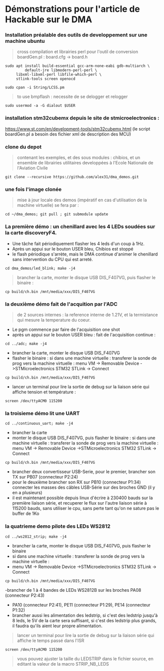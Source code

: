 # Démonstrations pour l'article de Hackable sur le DMA

### Installation préalable des outils de developpement sur une machine ubuntu



>cross compilation et librairies perl pour l'outil de conversion boardGen.pl : board.cfg -> board.h

``` shell
sudo apt install build-essential gcc-arm-none-eabi gdb-multiarch \
         default-jre libmodern-perl-perl \
	 libxml-libxml-perl libfile-which-perl \
	 stlink-tools screen openocd
	 
sudo cpan -i String/LCSS.pm
```
> to use bmpflash : necessite de se delogger et relogger
``` shell
sudo usermod -a -G dialout $USER
```
### installation stm32cubemx depuis le site de stmicroelectronics :
https://www.st.com/en/development-tools/stm32cubemx.html
(le script boardGen.pl a besoin des fichier xml de description des MCU)


### clone du depot 
> contenant les exemples, et des sous modules : chibios, et un ensemble de librairies utilitaires developpées à l'Ecole Nationale de l'Aviation Civile
``` shell
git clone --recursive https://github.com/alex31/dma_demos.git
```
### une fois l'image clonée
> mise à jour locale des demos (impératif en cas d'utilisation de la machine virtuelle) se fera par :
``` shell
cd ~/dma_demos; git pull ; git submodule update
```

### La première démo : un chenillard avec les 4 LEDs soudées sur la carte discoveryF4. 
- Une tâche fait périodiquement flasher les 4 leds d'un coup à 1Hz.
- Après un appui sur le bouton USER bleu, Chibios est stoppé
- le flash périodique s'arrète, mais le DMA continue d'animer le chenillard sans intervention du CPU qui est arreté.
``` shell
cd dma_demos/led_blink; make -j4
```
>brancher la carte, monter le disque USB DIS_F407VG, puis flasher le binaire :
``` shell
cp build/ch.bin /mnt/media/xxx/DIS_F407VG
```
### la deuxième démo fait de l'acquition par l'ADC
> de 2 sources internes : la reference interne de 1.21V, et la termistance qui mesure la temperature du coeur.
- Le pgm commence par faire de l'acquisition one shot
- après un appui sur le bouton USER bleu : fait de l'acquisition continue :
``` shell
cd ../adc; make -j4
```
- brancher la carte, monter le disque USB DIS_F407VG
- flasher le binaire : si dans une machine virtuelle : transferer la sonde de prog vers la machine virtuelle : menu VM -> Removable Device ->STMicroelectronics STM32 STLink -> Connect 
``` shell
cp build/ch.bin /mnt/media/xxx/DIS_F407VG
```
- lancer un terminal pour lire la sortie de debug sur la liaison série qui affiche tension et température :
``` shell
screen /dev/ttyACM0 115200
```
### la troisieme démo lit une UART
``` shell
cd ../continuous_uart; make -j4
```
- brancher la carte
- monter le disque USB DIS_F407VG, puis flasher le binaire : si dans une machine virtuelle : transferer la sonde de prog vers la machine virtuelle : menu VM -> Removable Device ->STMicroelectronics STM32 STLink -> Connect 
``` shell
cp build/ch.bin /mnt/media/xxx/DIS_F407VG
```
- brancher deux convertisseur USB-Serie, pour le premier, brancher son TX sur PB07 (connecteur P2:24)
- pour le deuxième brancher son RX sur PB10 (connecteur P1:34) connecter les masses des câbles USB-Série sur des broches GND (il y en a plusieurs)
- il est maintenant possible depuis linux d'écrire à 230400 bauds sur la première liaison série, et recuperer le flux sur l'autre liaison série à 115200 bauds, sans utiliser le cpu, sans perte tant qu'on ne sature pas le buffer de 1Ko



### la quatrieme demo pilote des LEDs WS2812
``` shell
cd ../ws2812_strip; make -j4
```
- brancher la carte, monter le disque USB DIS_F407VG, puis flasher le binaire 
- si dans une machine virtuelle : transferer la sonde de prog vers la machine virtuelle :
- menu VM -> Removable Device ->STMicroelectronics STM32 STLink -> Connect 
``` shell
cp build/ch.bin /mnt/media/xxx/DIS_F407VG
```
-brancher de 1 à 4 bandes de LEDs WS2812B sur les broches PA08 (connecteur P2:43)
- PA10 (connecteur P2:41), PE11 (connecteur P1:29), PE14 (connecteur P1:32)
- brancher aussi les alimentation des ledstrip, si c'est des ledstrip jusqu'à 8 leds, le 5V de la carte sera suffisant, si c'est des ledstrip plus grands, il faudra qu'ils aient leur propre alimentation.
> lancer un terminal pour lire la sortie de debug sur la liaison série qui affiche le temps passé dans l'ISR
``` shell
screen /dev/ttyACM0 115200
```
> vous pouvez ajuster la taille du LEDSTRIP dans le fichier source, en editant la valeur de la macro  STRIP_NB_LEDS
